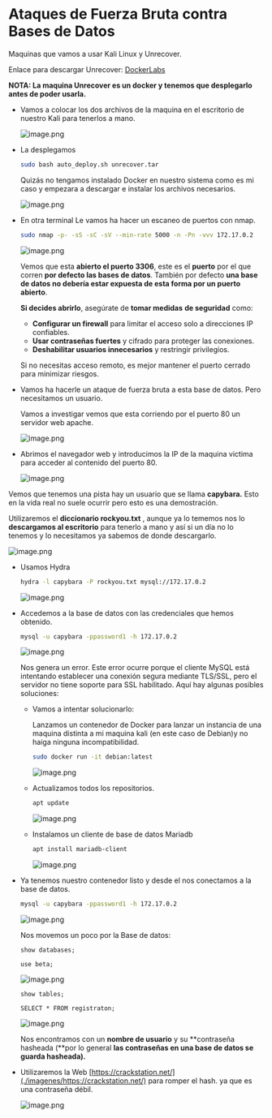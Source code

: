 # Ataques de Fuerza Bruta contra Bases de Datos

Maquinas que vamos a usar Kali Linux y Unrecover.

Enlace para descargar Unrecover: [DockerLabs](./imagenes/https://dockerlabs.es/)

**NOTA: La maquina Unrecover es un docker y tenemos que desplegarlo antes de poder usarla.** 

- Vamos a colocar los dos archivos de la maquina en el escritorio de nuestro Kali para tenerlos a mano.
    
    ![image.png](./imagenes/image%2094.png)
    

- La desplegamos
    
    ```bash
    sudo bash auto_deploy.sh unrecover.tar
    ```
    
    Quizás no tengamos instalado Docker en nuestro sistema como es mi caso y empezara a descargar e instalar los archivos necesarios.
    
    ![image.png](./imagenes/image%2095.png)
    
- En otra terminal Le vamos ha hacer un escaneo de puertos con nmap.
    
    ```bash
    sudo nmap -p- -sS -sC -sV --min-rate 5000 -n -Pn -vvv 172.17.0.2
    ```
    
    ![image.png](./imagenes/image%2096.png)
    
    Vemos que esta **abierto el puerto 3306**, este es el **puerto** por el que corren **por defecto las bases de datos**. También por defecto **una base de datos no debería estar expuesta de esta forma por un puerto abierto**.
    
    **Si decides abrirlo**, asegúrate de **tomar medidas** **de seguridad** como:
    
    - **Configurar un firewall** para limitar el acceso solo a direcciones IP confiables.
    - **Usar contraseñas fuertes** y cifrado para proteger las conexiones.
    - **Deshabilitar usuarios innecesarios** y restringir privilegios.
    
    Si no necesitas acceso remoto, es mejor mantener el puerto cerrado para minimizar riesgos. 
    

- Vamos ha hacerle un ataque de fuerza bruta a esta base de datos. Pero necesitamos un usuario.
    
    Vamos a investigar vemos que esta corriendo por el puerto 80 un servidor web apache.
    
    ![image.png](./imagenes/image%2097.png)
    

- Abrimos el navegador web y introducimos la IP de la maquina victima para acceder al contenido del puerto 80.
    
    ![image.png](./imagenes/image%2098.png)
    

Vemos que tenemos una pista hay un usuario que se llama **capybara.** Esto en la vida real no suele ocurrir pero esto es una demostración.

Utilizaremos el **diccionario rockyou.txt** , aunque ya lo tememos nos lo **descargamos al escritorio** para tenerlo a mano y así si un día no lo tenemos y lo necesitamos ya sabemos de donde descargarlo.

![image.png](./imagenes/image%2099.png)

- Usamos Hydra
    
    ```bash
    hydra -l capybara -P rockyou.txt mysql://172.17.0.2
    ```
    
    ![image.png](./imagenes/image%20100.png)
    
- Accedemos a la base de datos con las credenciales que hemos obtenido.
    
    ```bash
    mysql -u capybara -ppassword1 -h 172.17.0.2
    ```
    
    ![image.png](./imagenes/image%20101.png)
    
    Nos genera un error. Este error ocurre porque el cliente MySQL está intentando establecer una conexión segura mediante TLS/SSL, pero el servidor no tiene soporte para SSL habilitado. Aquí hay algunas posibles soluciones:
    
    - Vamos a intentar solucionarlo:
        
        Lanzamos un contenedor de Docker para lanzar un instancia de una maquina distinta a mi maquina kali (en este caso de Debian)y no haiga ninguna incompatibilidad.
        
        ```bash
        sudo docker run -it debian:latest
        ```
        
        ![image.png](./imagenes/image%20102.png)
        
    - Actualizamos todos los repositorios.
        
        ```bash
        apt update
        ```
        
        ![image.png](./imagenes/image%20103.png)
        
    
    - Instalamos un cliente de base de datos Mariadb
        
        ```bash
        apt install mariadb-client
        ```
        
        ![image.png](./imagenes/image%20104.png)
        

- Ya tenemos nuestro contenedor listo y desde el nos conectamos a la base de datos.
    
    ```bash
    mysql -u capybara -ppassword1 -h 172.17.0.2
    ```
    
    ![image.png](./imagenes/image%20105.png)
    
    Nos movemos un poco por la Base de datos:
    
    `show databases;`
    
    `use beta;`
    
    ![image.png](./imagenes/image%20106.png)
    
    `show tables;`
    
    `SELECT * FROM registraton;`
    
    ![image.png](./imagenes/image%20107.png)
    
    Nos encontramos con un **nombre de usuario** y su **contraseña hasheada (**por lo general **las contraseñas en una base de datos se guarda hasheada).**
    
- Utilizaremos la Web [https://crackstation.net/](./imagenes/https://crackstation.net/) para romper el hash. ya que es una contraseña débil.
    
    ![image.png](./imagenes/image%20108.png)